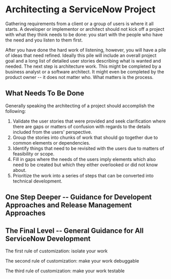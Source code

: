 # Architecting a ServiceNow Project

Gathering requirements from a client or a group of users is where it all starts. A developer or implementor or architect should not kick off a project with what they think needs to be done: you start with the people who have the need and you listen to them first.

After you have done the hard work of listening, however, you will have a pile of ideas that need refined. Ideally this pile will include an overall project goal and a long list of detailed user stories describing what is wanted and needed. The next step is architecture work. This might be completed by a business analyst or a software architect. It might even be completed by the product owner -- it does not matter who. What matters is the process.

## What Needs To Be Done

Generally speaking the architecting of a project should accomplish the following:

1. Validate the user stories that were provided and seek clarification where there are gaps or matters of confusion with regards to the details included from the users' perspective.
2. Group the stories into chunks of work that should go together due to common elements or dependencies.
3. Identify things that need to be revisited with the users due to matters of feasibility or scope. 
4. Fill in gaps where the needs of the users imply elements which also need to be created but which they either overlooked or did not know about.
5. Prioritize the work into a series of steps that can be converted into technical development.

## One Step Deeper -- Guidance for Developent Approaches and Release Management Approaches



## The Final Level -- General Guidance for All ServiceNow Development

The first rule of customization: isolate your work

The second rule of customization: make your work debuggable

The third rule of customization: make your work testable

